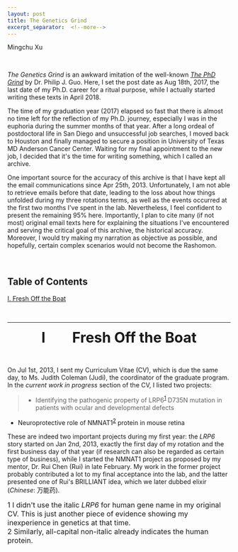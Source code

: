 ```yaml
---
layout: post
title: The Genetics Grind
excerpt_separator:  <!--more-->
---
```

Mingchu Xu

<br>

*The Genetics Grind* is an awkward imitation of the well-known [*The PhD Grind*](http://www.pgbovine.net/PhD-memoir/pguo-PhD-grind.pdf) by Dr. Philip J. Guo. Here, I set the post date as Aug 18th, 2017, the last date of my Ph.D. career for a ritual purpose, while I actually started writing these texts in April 2018.

The time of my graduation year (2017) elapsed so fast that there is almost no time left for the reflection of my Ph.D. journey, especially I was in the euphoria during the summer months of that year. After a long ordeal of postdoctoral life in San Diego and unsuccessful job searches, I moved back to Houston and finally managed to secure a position in University of Texas MD Anderson Cancer Center. Waiting for my final appointment to the new job, I decided that it's the time for writing something, which I called an archive.

One important source for the accuracy of this archive is that I have kept all the email communications since Apr 25th, 2013. Unfortunately, I am not able to retrieve emails before that date, leading to the loss about how things unfolded during my three rotations terms, as well as the events occurred at the first two months I've spent in the lab. Nevertheless, I feel confident to present the remaining 95% here. Importantly, I plan to cite many (if not most) original email texts here for explaining the situations I've encountered and serving the critical goal of this archive, the historical accuracy. Moreover, I would try making my narration as objective as possible, and hopefully, certain complex scenarios would not become the Rashomon.

<br>


## Table of Contents

[I. Fresh Off the Boat](#ch1)


<br>

---

<p><center><font size="6"><b>I &nbsp;&nbsp;&nbsp;&nbsp;&nbsp;&nbsp; Fresh Off the Boat</b></font></center></p><a name="ch1"></a>

<br>

On Jul 1st, 2013, I sent my Curriculum Vitae (CV), which is due the same day, to Ms. Judith Coleman (Judi), the coordinator of the graduate program.  In the *current work in progress* section of the CV, I listed two projects:

> - Identifying the pathogenic property of LRP6<sup>[1](#fn1)</sup> D735N mutation in patients with ocular and developmental defects
- Neuroprotective role of NMNAT1<sup>[2](#fn2)</sup> protein in mouse retina <a name="fno1"></a> 

These are indeed two important projects during my first year: the *LRP6* story started on Jan 2nd, 2013, exactly the first day of my rotation and the first business day of that year (if research can also be regarded as certain type of business), while I started the NMNAT1 project as proposed by my mentor, Dr. Rui Chen (Rui) in late February. My work in the former project probably contributed a lot to my final acceptance into the lab, and the latter presented one of Rui's BRILLIANT idea, which we later dubbed elixir (*Chinese*: 万能药).



<font size="3"><a name="fn1">1</a> I didn't use the italic <i>LRP6</i> for human gene name in my original CV. This is just another piece of evidence showing my inexperience in genetics at that time.</font> 
<font size="3"><br></font>
<font size="3"><a name="fn2">2</a> Similarly, all-capital non-italic already indicates the human protein.</font>

